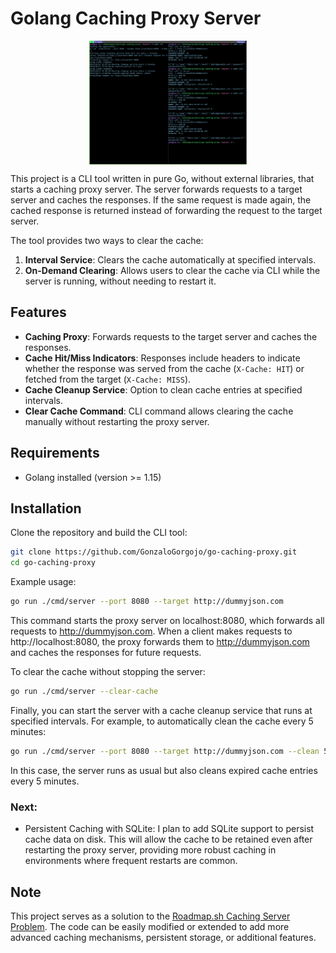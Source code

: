 # Golang Caching Proxy Server

<div align="center" style="margin: 0;display: flex; justify-content: space-evenly; align-items: center; margin-bottom: 5px">
    <img src="image.png" alt="Caching example" style="width:50%; height:auto;">
</div>

This project is a CLI tool written in pure Go, without external libraries, that starts a caching proxy server. The server forwards requests to a target server and caches the responses. If the same request is made again, the cached response is returned instead of forwarding the request to the target server.

The tool provides two ways to clear the cache:

1. **Interval Service**: Clears the cache automatically at specified intervals.
2. **On-Demand Clearing**: Allows users to clear the cache via CLI while the server is running, without needing to restart it.

## Features

- **Caching Proxy**: Forwards requests to the target server and caches the responses.
- **Cache Hit/Miss Indicators**: Responses include headers to indicate whether the response was served from the cache (`X-Cache: HIT`) or fetched from the target (`X-Cache: MISS`).
- **Cache Cleanup Service**: Option to clean cache entries at specified intervals.
- **Clear Cache Command**: CLI command allows clearing the cache manually without restarting the proxy server.

## Requirements

- Golang installed (version >= 1.15)

## Installation

Clone the repository and build the CLI tool:

```bash
git clone https://github.com/GonzaloGorgojo/go-caching-proxy.git
cd go-caching-proxy
```

Example usage:

```bash
go run ./cmd/server --port 8080 --target http://dummyjson.com
```

This command starts the proxy server on localhost:8080, which forwards all requests to http://dummyjson.com. When a client makes requests to http://localhost:8080, the proxy forwards them to http://dummyjson.com and caches the responses for future requests.

To clear the cache without stopping the server:

```bash
go run ./cmd/server --clear-cache
```

Finally, you can start the server with a cache cleanup service that runs at specified intervals. For example, to automatically clean the cache every 5 minutes:

```bash
go run ./cmd/server --port 8080 --target http://dummyjson.com --clean 5
```

In this case, the server runs as usual but also cleans expired cache entries every 5 minutes.

### Next:

- Persistent Caching with SQLite: I plan to add SQLite support to persist cache data on disk. This will allow the cache to be retained even after restarting the proxy server, providing more robust caching in environments where frequent restarts are common.

## Note

This project serves as a solution to the [Roadmap.sh Caching Server Problem](https://roadmap.sh/projects/caching-server). The code can be easily modified or extended to add more advanced caching mechanisms, persistent storage, or additional features.
